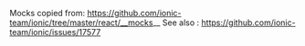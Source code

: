 Mocks copied from: https://github.com/ionic-team/ionic/tree/master/react/__mocks__
See also : https://github.com/ionic-team/ionic/issues/17577
